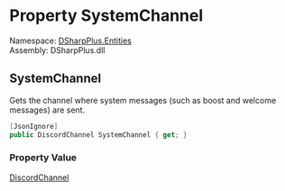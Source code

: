 # Property SystemChannel

Namespace: [DSharpPlus.Entities](DSharpPlus.Entities.md)  
Assembly: DSharpPlus.dll

## <a id="DSharpPlus_Entities_DiscordGuild_SystemChannel"></a>SystemChannel

Gets the channel where system messages (such as boost and welcome messages) are sent.

```csharp
[JsonIgnore]
public DiscordChannel SystemChannel { get; }
```

### Property Value

[DiscordChannel](DSharpPlus.Entities.DiscordChannel.md)

